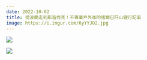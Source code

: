 ```yaml
---
date: 2022-10-02
title: 從波蘭走到斯洛伐克！不專業戶外咖的喀爾巴阡山健行記事
image: https://i.imgur.com/6yYYJO2.jpg
---
```

![](https://i.imgur.com/6yYYJO2.jpg)

![](https://i.imgur.com/S3L62Hf.jpg)